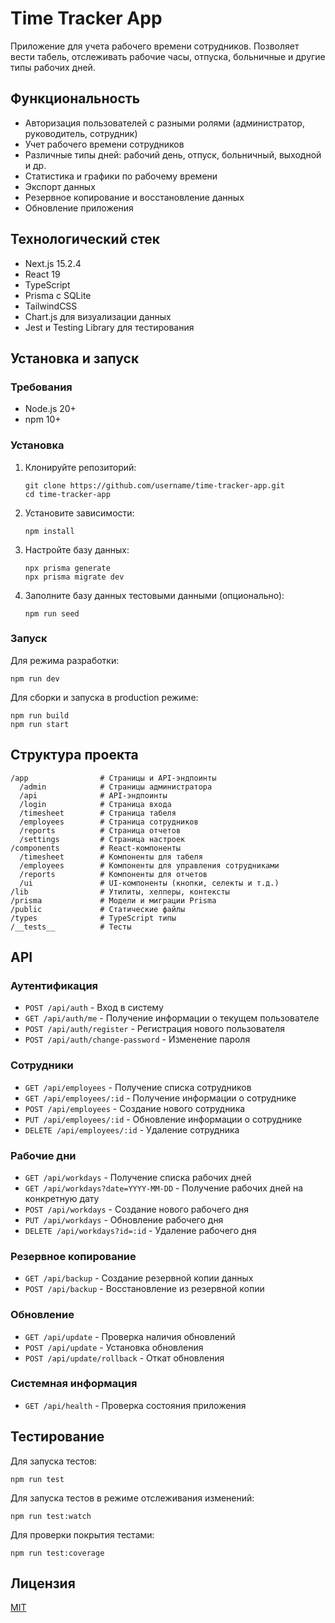 # Time Tracker App

Приложение для учета рабочего времени сотрудников. Позволяет вести табель, отслеживать рабочие часы, отпуска, больничные и другие типы рабочих дней.

## Функциональность

- Авторизация пользователей с разными ролями (администратор, руководитель, сотрудник)
- Учет рабочего времени сотрудников
- Различные типы дней: рабочий день, отпуск, больничный, выходной и др.
- Статистика и графики по рабочему времени
- Экспорт данных
- Резервное копирование и восстановление данных
- Обновление приложения

## Технологический стек

- Next.js 15.2.4
- React 19
- TypeScript
- Prisma с SQLite
- TailwindCSS
- Chart.js для визуализации данных
- Jest и Testing Library для тестирования

## Установка и запуск

### Требования

- Node.js 20+
- npm 10+

### Установка

1. Клонируйте репозиторий:
   ```
   git clone https://github.com/username/time-tracker-app.git
   cd time-tracker-app
   ```

2. Установите зависимости:
   ```
   npm install
   ```

3. Настройте базу данных:
   ```
   npx prisma generate
   npx prisma migrate dev
   ```

4. Заполните базу данных тестовыми данными (опционально):
   ```
   npm run seed
   ```

### Запуск

Для режима разработки:
```
npm run dev
```

Для сборки и запуска в production режиме:
```
npm run build
npm run start
```

## Структура проекта

```
/app                # Страницы и API-эндпоинты
  /admin            # Страницы администратора
  /api              # API-эндпоинты
  /login            # Страница входа
  /timesheet        # Страница табеля
  /employees        # Страница сотрудников
  /reports          # Страница отчетов
  /settings         # Страница настроек
/components         # React-компоненты
  /timesheet        # Компоненты для табеля
  /employees        # Компоненты для управления сотрудниками
  /reports          # Компоненты для отчетов
  /ui               # UI-компоненты (кнопки, селекты и т.д.)
/lib                # Утилиты, хелперы, контексты
/prisma             # Модели и миграции Prisma
/public             # Статические файлы
/types              # TypeScript типы
/__tests__          # Тесты
```

## API

### Аутентификация

- `POST /api/auth` - Вход в систему
- `GET /api/auth/me` - Получение информации о текущем пользователе
- `POST /api/auth/register` - Регистрация нового пользователя
- `POST /api/auth/change-password` - Изменение пароля

### Сотрудники

- `GET /api/employees` - Получение списка сотрудников
- `GET /api/employees/:id` - Получение информации о сотруднике
- `POST /api/employees` - Создание нового сотрудника
- `PUT /api/employees/:id` - Обновление информации о сотруднике
- `DELETE /api/employees/:id` - Удаление сотрудника

### Рабочие дни

- `GET /api/workdays` - Получение списка рабочих дней
- `GET /api/workdays?date=YYYY-MM-DD` - Получение рабочих дней на конкретную дату
- `POST /api/workdays` - Создание нового рабочего дня
- `PUT /api/workdays` - Обновление рабочего дня
- `DELETE /api/workdays?id=:id` - Удаление рабочего дня

### Резервное копирование

- `GET /api/backup` - Создание резервной копии данных
- `POST /api/backup` - Восстановление из резервной копии

### Обновление

- `GET /api/update` - Проверка наличия обновлений
- `POST /api/update` - Установка обновления
- `POST /api/update/rollback` - Откат обновления

### Системная информация

- `GET /api/health` - Проверка состояния приложения

## Тестирование

Для запуска тестов:
```
npm run test
```

Для запуска тестов в режиме отслеживания изменений:
```
npm run test:watch
```

Для проверки покрытия тестами:
```
npm run test:coverage
```

## Лицензия

[MIT](LICENSE) 